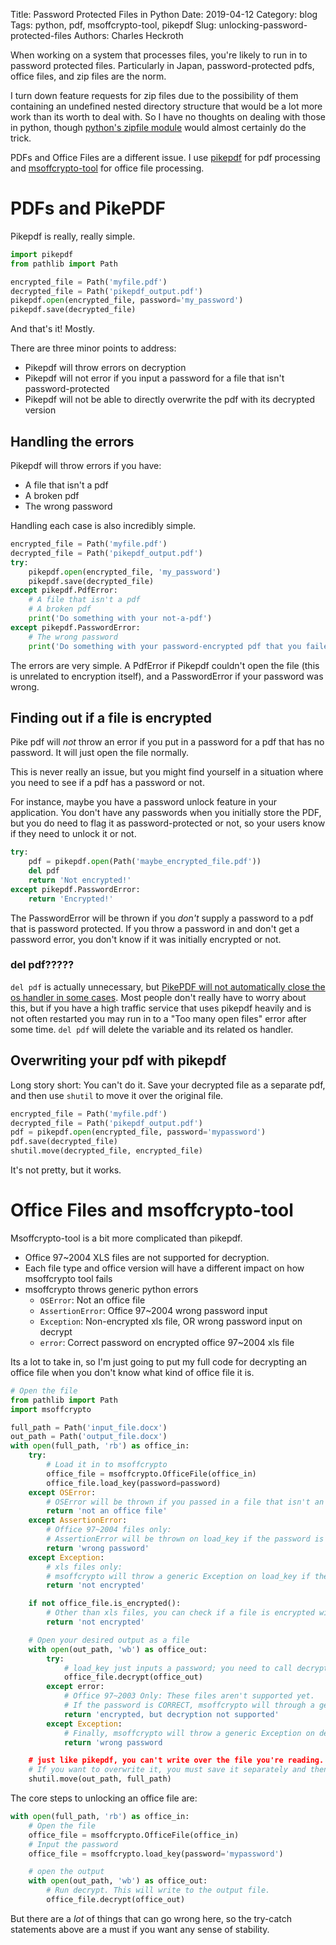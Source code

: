 Title: Password Protected Files in Python
Date: 2019-04-12
Category: blog
Tags: python, pdf, msoffcrypto-tool, pikepdf
Slug: unlocking-password-protected-files
Authors: Charles Heckroth
<!-- Summary: Stripping passwords from files in Python -->

When working on a system that processes files, you're likely to run in to password protected files. Particularly in Japan, password-protected pdfs, office files, and zip files are the norm.

I turn down feature requests for zip files due to the possibility of them containing an undefined nested directory structure that would be a lot more work than its worth to deal with. So I have no thoughts on dealing with those in python, though [python's zipfile module](https://docs.python.org/3/library/zipfile.html) would almost certainly do the trick.

PDFs and Office Files are a different issue. I use [pikepdf](https://github.com/pikepdf/pikepdf) for pdf processing and [msoffcrypto-tool](https://github.com/nolze/msoffcrypto-tool) for office file processing.

# PDFs and PikePDF

Pikepdf is really, really simple.

```python
import pikepdf
from pathlib import Path

encrypted_file = Path('myfile.pdf')
decrypted_file = Path('pikepdf_output.pdf')
pikepdf.open(encrypted_file, password='my_password')
pikepdf.save(decrypted_file)
```

And that's it! Mostly.

There are three minor points to address:

- Pikepdf will throw errors on decryption
- Pikepdf will not error if you input a password for a file that isn't password-protected
- Pikepdf will not be able to directly overwrite the pdf with its decrypted version

## Handling the errors

Pikepdf will throw errors if you have:

- A file that isn't a pdf
- A broken pdf
- The wrong password

Handling each case is also incredibly simple.

```python
encrypted_file = Path('myfile.pdf')
decrypted_file = Path('pikepdf_output.pdf')
try:
    pikepdf.open(encrypted_file, 'my_password')
    pikepdf.save(decrypted_file)
except pikepdf.PdfError:
    # A file that isn't a pdf
    # A broken pdf
    print('Do something with your not-a-pdf')
except pikepdf.PasswordError:
    # The wrong password
    print('Do something with your password-encrypted pdf that you failed to decrypt')
```

The errors are very simple. A PdfError if Pikepdf couldn't open the file (this is unrelated to encryption itself), and a PasswordError if your password was wrong.

## Finding out if a file is encrypted

Pike pdf will _not_ throw an error if you put in a password for a pdf that has no password. It will just open the file normally.

This is never really an issue, but you might find yourself in a situation where you need to see if a pdf has a password or not.

For instance, maybe you have a password unlock feature in your application. You don't have any passwords when you initially store the PDF, but you do need to flag it as password-protected or not, so your users know if they need to unlock it or not.

```python
try:
    pdf = pikepdf.open(Path('maybe_encrypted_file.pdf'))
    del pdf
    return 'Not encrypted!'
except pikepdf.PasswordError:
    return 'Encrypted!'
```

The PasswordError will be thrown if you _don't_ supply a password to a pdf that is password protected. If you throw a password in and don't get a password error, you don't know if it was initially encrypted or not.

### del pdf?????

`del pdf` is actually unnecessary, but [PikePDF will not automatically close the os handler in some cases](https://github.com/pikepdf/pikepdf/issues/37). Most people don't really have to worry about this, but if you have a high traffic service that uses pikepdf heavily and is not often restarted you may run in to a "Too many open files" error after some time. `del pdf` will delete the variable and its related os handler.

## Overwriting your pdf with pikepdf

Long story short: You can't do it. Save your decrypted file as a separate pdf, and then use `shutil` to move it over the original file.

```python
encrypted_file = Path('myfile.pdf')
decrypted_file = Path('pikepdf_output.pdf')
pdf = pikepdf.open(encrypted_file, password='mypassword')
pdf.save(decrypted_file)
shutil.move(decrypted_file, encrypted_file)
```

It's not pretty, but it works.

# Office Files and msoffcrypto-tool

Msoffcrypto-tool is a bit more complicated than pikepdf.

- Office 97~2004 XLS files are not supported for decryption.
- Each file type and office version will have a different impact on how msoffcrypto tool fails
- msoffcrypto throws generic python errors
    - `OSError`: Not an office file
    - `AssertionError`: Office 97~2004 wrong password input
    - `Exception`: Non-encrypted xls file, OR wrong password input on decrypt
    - `error`: Correct password on encrypted office 97~2004 xls file
  
Its a lot to take in, so I'm just going to put my full code for decrypting an office file when you don't know what kind of office file it is.

```python
# Open the file
from pathlib import Path
import msoffcrypto

full_path = Path('input_file.docx')
out_path = Path('output_file.docx')
with open(full_path, 'rb') as office_in:
    try:
        # Load it in to msoffcrypto
        office_file = msoffcrypto.OfficeFile(office_in)
        office_file.load_key(password=password)
    except OSError:
        # OSError will be thrown if you passed in a file that isn't an office file
        return 'not an office file'
    except AssertionError:
        # Office 97~2004 files only:
        # AssertionError will be thrown on load_key if the password is wrong
        return 'wrong password'
    except Exception:
        # xls files only:
        # msoffcrypto will throw a generic Exception on load_key if the file isn't encrypted
        return 'not encrypted'

    if not office_file.is_encrypted():
        # Other than xls files, you can check if a file is encrypted with the .is_encrypted function
        return 'not encrypted'

    # Open your desired output as a file
    with open(out_path, 'wb') as office_out:
        try:
            # load_key just inputs a password; you need to call decrypt to actually decrypt it.
            office_file.decrypt(office_out)
        except error:
            # Office 97~2003 Only: These files aren't supported yet.
            # If the password is CORRECT, msoffcrypto will through a generic 'error'
            return 'encrypted, but decryption not supported'
        except Exception:
            # Finally, msoffcrypto will throw a generic Exception on decrypt if the password is wrong
            return 'wrong password

    # just like pikepdf, you can't write over the file you're reading.
    # If you want to overwrite it, you must save it separately and then move it
    shutil.move(out_path, full_path)
```

The core steps to unlocking an office file are:

```python
with open(full_path, 'rb') as office_in:
    # Open the file
    office_file = msoffcrypto.OfficeFile(office_in)
    # Input the password
    office_file = msoffcrypto.load_key(password='mypassword')

    # open the output
    with open(out_path, 'wb') as office_out:
        # Run decrypt. This will write to the output file.
        office_file.decrypt(office_out)
```

But there are a _lot_ of things that can go wrong here, so the try-catch statements above are a must if you want any sense of stability.
